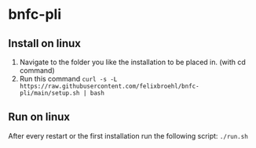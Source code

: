 # bnfc-pli

## Install on linux
1. Navigate to the folder you like the installation to be placed in. (with cd command)
2. Run this command `curl -s -L  https://raw.githubusercontent.com/felixbroehl/bnfc-pli/main/setup.sh | bash`

## Run on linux
After every restart or the first installation run the following script: `./run.sh`
